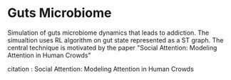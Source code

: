 # Guts Microbiome
Simulation of guts microbiome dynamics that leads to addiction. The simualtion uses RL algorithm on gut state represented as a ST graph. The central technique is motivated by the paper "Social Attention: Modeling Attention in Human Crowds"

citation : Social Attention: Modeling Attention in Human Crowds
